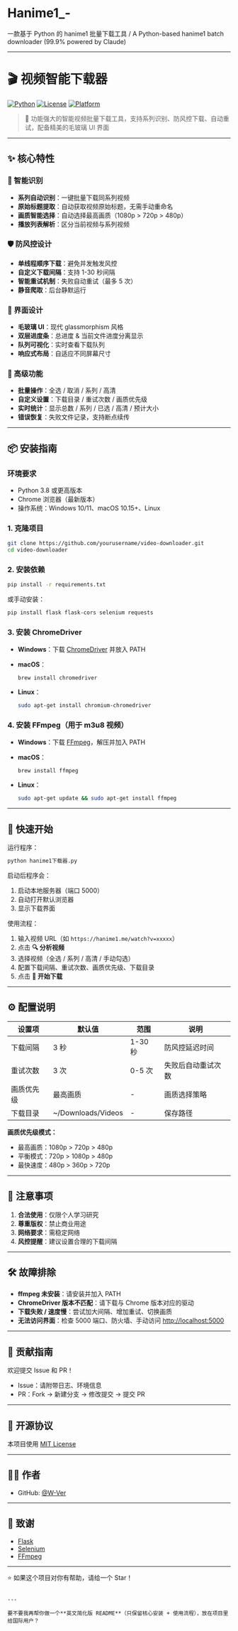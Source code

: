 

# Hanime1_-  
一款基于 Python 的 hanime1 批量下载工具 / A Python-based hanime1 batch downloader (99.9% powered by Claude)

---

# 🎬 视频智能下载器

[![Python](https://img.shields.io/badge/Python-3.8%2B-blue)](https://www.python.org/)
[![License](https://img.shields.io/badge/License-MIT-green)](LICENSE)
[![Platform](https://img.shields.io/badge/Platform-Windows%20%7C%20macOS%20%7C%20Linux-lightgrey)](https://github.com)

> 🚀 功能强大的智能视频批量下载工具，支持系列识别、防风控下载、自动重试，配备精美的毛玻璃 UI 界面

---

## ✨ 核心特性

### 🎯 智能识别
- **系列自动识别**：一键批量下载同系列视频  
- **原始标题提取**：自动获取视频原始标题，无需手动重命名  
- **画质智能选择**：自动选择最高画质（1080p > 720p > 480p）  
- **播放列表解析**：区分当前视频与系列视频  

### 🛡️ 防风控设计
- **单线程顺序下载**：避免并发触发风控  
- **自定义下载间隔**：支持 1-30 秒间隔  
- **智能重试机制**：失败自动重试（最多 5 次）  
- **静音爬取**：后台静默运行  

### 💎 界面设计
- **毛玻璃 UI**：现代 glassmorphism 风格  
- **双层进度条**：总进度 & 当前文件进度分离显示  
- **队列可视化**：实时查看下载队列  
- **响应式布局**：自适应不同屏幕尺寸  

### 🔧 高级功能
- **批量操作**：全选 / 取消 / 系列 / 高清  
- **自定义设置**：下载目录 / 重试次数 / 画质优先级  
- **实时统计**：显示总数 / 系列 / 已选 / 高清 / 预计大小  
- **错误恢复**：失败文件记录，支持断点续传  

---

## 📦 安装指南

### 环境要求
- Python 3.8 或更高版本  
- Chrome 浏览器（最新版本）  
- 操作系统：Windows 10/11、macOS 10.15+、Linux  


### 1. 克隆项目
```bash
git clone https://github.com/yourusername/video-downloader.git
cd video-downloader
````

### 2. 安装依赖

```bash
pip install -r requirements.txt
```

或手动安装：

```bash
pip install flask flask-cors selenium requests
```

### 3. 安装 ChromeDriver

* **Windows**：下载 [ChromeDriver](https://chromedriver.chromium.org/) 并放入 PATH
* **macOS**：

  ```bash
  brew install chromedriver
  ```
* **Linux**：

  ```bash
  sudo apt-get install chromium-chromedriver
  ```

### 4. 安装 FFmpeg（用于 m3u8 视频）

* **Windows**：下载 [FFmpeg](https://ffmpeg.org/download.html)，解压并加入 PATH
* **macOS**：

  ```bash
  brew install ffmpeg
  ```
* **Linux**：

  ```bash
  sudo apt-get update && sudo apt-get install ffmpeg
  ```

---

## 🚀 快速开始

运行程序：

```bash
python hanime1下载器.py
```

启动后程序会：

1. 启动本地服务器（端口 5000）
2. 自动打开默认浏览器
3. 显示下载界面

使用流程：

1. 输入视频 URL（如 `https://hanime1.me/watch?v=xxxxx`）
2. 点击 **🔍 分析视频**
3. 选择视频（全选 / 系列 / 高清 / 手动勾选）
4. 配置下载间隔、重试次数、画质优先级、下载目录
5. 点击 **🚀 开始下载**

---

## ⚙️ 配置说明

| 设置项   | 默认值                 | 范围     | 说明        |
| ----- | ------------------- | ------ | --------- |
| 下载间隔  | 3 秒                 | 1-30 秒 | 防风控延迟时间   |
| 重试次数  | 3 次                 | 0-5 次  | 失败后自动重试次数 |
| 画质优先级 | 最高画质                | -      | 画质选择策略    |
| 下载目录  | \~/Downloads/Videos | -      | 保存路径      |

**画质优先级模式：**

* 最高画质：1080p > 720p > 480p
* 平衡模式：720p > 1080p > 480p
* 最快速度：480p > 360p > 720p

---

## 📝 注意事项

1. **合法使用**：仅限个人学习研究
2. **尊重版权**：禁止商业用途
3. **网络要求**：需稳定网络
4. **风控提醒**：建议设置合理的下载间隔

---

## 🛠️ 故障排除

* **ffmpeg 未安装**：请安装并加入 PATH
* **ChromeDriver 版本不匹配**：请下载与 Chrome 版本对应的驱动
* **下载失败 / 速度慢**：尝试加大间隔、增加重试、切换画质
* **无法访问界面**：检查 5000 端口、防火墙、手动访问 [http://localhost:5000](http://localhost:5000)

---

## 🤝 贡献指南

欢迎提交 Issue 和 PR！

* Issue：请附带日志、环境信息
* PR：Fork → 新建分支 → 修改提交 → 提交 PR

---

## 📄 开源协议

本项目使用 [MIT License](LICENSE)

---

## 👨‍💻 作者

* GitHub: [@W-Ver](https://github.com/W-Ver)

---

## 🙏 致谢

* [Flask](https://flask.palletsprojects.com/)
* [Selenium](https://www.selenium.dev/)
* [FFmpeg](https://ffmpeg.org/)

---

⭐ 如果这个项目对你有帮助，请给一个 Star！

```

---

要不要我再帮你做一个**英文简化版 README**（只保留核心安装 + 使用流程），放在项目里给国际用户？
```
